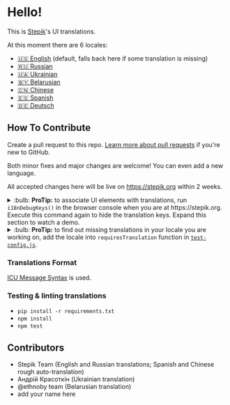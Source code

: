 # Hello!

This is [Stepik](https://stepik.org)'s UI translations.

At this moment there are 6 locales:
* [🇺🇸 English](translations/en.yml)  (default, falls back here if some translation is missing)
* [🇷🇺 Russian](translations/ru.yml)
* [🇺🇦 Ukrainian](translations/uk.yml) 
* [🇧🇾 Belarusian](translations/be.yml) 
* [🇨🇳 Chinese](translations/zh-hans.yml)
* [🇪🇸 Spanish](translations/es.yml)
* [🇩🇪 Deutsch](translations/de.yml)

## How To Contribute

Create a pull request to this repo. [Learn more about pull requests](https://help.github.com/articles/about-pull-requests/) if you're new to GitHub.

Both minor fixes and major changes are welcome! You can even add a new language.

All accepted changes here will be live on https://stepik.org within 2 weeks.

<details>
  <summary>:bulb: <b>ProTip:</b> to associate UI elements with translations, run <code>i18nDebugKeys()</code> in the browser console when you are at https://stepik.org. Execute this command again to hide the translation keys. Expand this section to watch a demo.</summary>
  
 ![i18nDebugKeys demo](https://user-images.githubusercontent.com/4932134/72613438-4fab9300-3951-11ea-95cc-24d996f6193d.gif)
</details>

<details>
  <summary>:bulb: <b>ProTip:</b> to find out missing translations in your locale you are working on, add the locale into <code>requiresTranslation</code> function in <a href="test-config.js"><code>test-config.js</code></a>.</summary>
  
 ```js
requiresTranslation(key, locale) {
   return locale === 'ru' || locale === 'en' || locale === 'YOUR_LOCALE';
}
 ```
</details>

### Translations Format

[ICU Message Syntax](https://formatjs.io/guides/message-syntax) is used.

### Testing & linting translations

- `pip install -r requirements.txt`
- `npm install`
- `npm test`

## Contributors

* Stepik Team (English and Russian translations; Spanish and Chinese rough auto-translation)
* Андрій Красоткін (Ukrainian translation)
* @ethnoby team (Belarusian translation)
* add your name here
